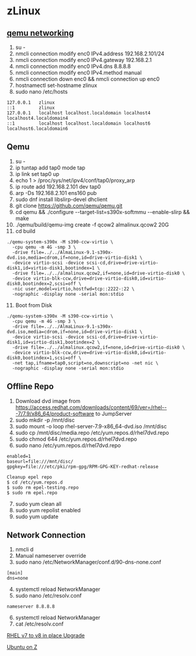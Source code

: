 # zLinux

## [qemu networking](https://gist.github.com/extremecoders-re/e8fd8a67a515fee0c873dcafc81d811c)

1. su -
2. nmcli connection modify enc0 IPv4.address 192.168.2.101/24
3. nmcli connection modify enc0 IPv4.gateway 192.168.2.1
4. nmcli connection modify enc0 IPv4.dns 8.8.8.8
5. nmcli connection modify enc0 IPv4.method manual
6. nmcli connection down enc0 && nmcli connection up enc0
7. hostnamectl set-hostname zlinux
8. sudo nano /etc/hosts
```
127.0.0.1   zlinux
::1         zlinux
127.0.0.1   localhost localhost.localdomain localhost4 localhost4.localdomain4
::1         localhost localhost.localdomain localhost6 localhost6.localdomain6
```

## Qemu 

1. su -
2. ip tuntap add tap0 mode tap
3. ip link set tap0 up
4. echo 1 > /proc/sys/net/ipv4/conf/tap0/proxy_arp
5. ip route add 192.168.2.101 dev tap0
6. arp -Ds 192.168.2.101 ens160 pub
8. sudo dnf install libslirp-devel dhclient
7. git clone https://github.com/qemu/qemu.git
8. cd qemu && ./configure --target-list=s390x-softmmu --enable-slirp && make
9. ./qemu/build/qemu-img create -f qcow2 almalinux.qcow2 20G
10. cd build
```
./qemu-system-s390x -M s390-ccw-virtio \
  -cpu qemu -m 4G -smp 3 \
  -drive file=../../AlmaLinux-9.1-s390x-dvd.iso,media=cdrom,if=none,id=drive-virtio-disk1 \
  -device virtio-scsi -device scsi-cd,drive=drive-virtio-disk1,id=virtio-disk1,bootindex=1 \
  -drive file=../../almalinux.qcow2,if=none,id=drive-virtio-disk0 \
  -device virtio-blk-ccw,drive=drive-virtio-disk0,id=virtio-disk0,bootindex=2,scsi=off \
  -nic user,model=virtio,hostfwd=tcp::2222-:22 \
  -nographic -display none -serial mon:stdio

```

11. Boot from Disk
```
./qemu-system-s390x -M s390-ccw-virtio \
  -cpu qemu -m 4G -smp 3 \
  -drive file=../../AlmaLinux-9.1-s390x-dvd.iso,media=cdrom,if=none,id=drive-virtio-disk1 \
  -device virtio-scsi -device scsi-cd,drive=drive-virtio-disk1,id=virtio-disk1,bootindex=2 \
  -drive file=../../almalinux.qcow2,if=none,id=drive-virtio-disk0 \
  -device virtio-blk-ccw,drive=drive-virtio-disk0,id=virtio-disk0,bootindex=1,scsi=off \
  -net tap,ifname=tap0,script=no,downscript=no -net nic \
  -nographic -display none -serial mon:stdio

```


## Offline Repo

1. Download dvd image from https://access.redhat.com/downloads/content/69/ver=/rhel---7/7.9/x86_64/product-software to JumpServer
2. sudo mkdir -p  /mnt/disc
3. sudo mount -o loop rhel-server-7.9-x86_64-dvd.iso /mnt/disc
4. sudo cp /mnt/disc/media.repo /etc/yum.repos.d/rhel7dvd.repo
5. sudo chmod 644 /etc/yum.repos.d/rhel7dvd.repo
6. sudo nano /etc/yum.repos.d/rhel7dvd.repo
```
enabled=1
baseurl=file:///mnt/disc/
gpgkey=file:///etc/pki/rpm-gpg/RPM-GPG-KEY-redhat-release
```
```
Cleanup epel repo
$ cd /etc/yum.repos.d
$ sudo rm epel-testing.repo
$ sudo rm epel.repo
```
7. sudo yum clean all
8. sudo yum repolist enabled
10. sudo yum update

## Network Connection

1. nmcli d
2. Manual nameserver override
3. sudo nano /etc/NetworkManager/conf.d/90-dns-none.conf
```
[main]
dns=none
```
4. systemctl reload NetworkManager
5. sudo nano /etc/resolv.conf
```
nameserver 8.8.8.8
```
6. systemctl reload NetworkManager
7. cat /etc/resolv.conf


[RHEL v7 to v8 in place Upgrade](https://access.redhat.com/documentation/en-us/red_hat_enterprise_linux/8/pdf/upgrading_from_rhel_7_to_rhel_8/red_hat_enterprise_linux-8-upgrading_from_rhel_7_to_rhel_8-en-us.pdf)

[Ubuntu on Z](http://www.fargos.net/packages/README_UbuntuOnHercules.html)
